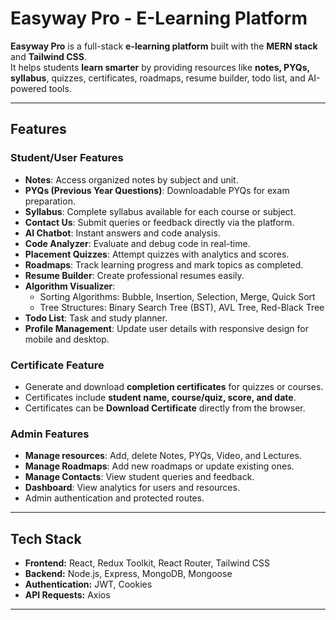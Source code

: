 #  Easyway Pro - E-Learning Platform

**Easyway Pro** is a full-stack **e-learning platform** built with the **MERN stack** and **Tailwind CSS**.  
It helps students **learn smarter** by providing resources like **notes, PYQs, syllabus**, quizzes, certificates, roadmaps, resume builder, todo list, and AI-powered tools.

---

##  Features

### Student/User Features
- **Notes**: Access organized notes by subject and unit.  
- **PYQs (Previous Year Questions)**: Downloadable PYQs for exam preparation.  
- **Syllabus**: Complete syllabus available for each course or subject.  
- **Contact Us**: Submit queries or feedback directly via the platform.  
- **AI Chatbot**: Instant answers and code analysis.  
- **Code Analyzer**: Evaluate and debug code in real-time.  
- **Placement Quizzes**: Attempt quizzes with analytics and scores.  
- **Roadmaps**: Track learning progress and mark topics as completed.  
- **Resume Builder**: Create professional resumes easily.  
- **Algorithm Visualizer**:  
  - Sorting Algorithms: Bubble, Insertion, Selection, Merge, Quick Sort  
  - Tree Structures: Binary Search Tree (BST), AVL Tree, Red-Black Tree  
- **Todo List**: Task and study planner.  
- **Profile Management**: Update user details with responsive design for mobile and desktop.  

### Certificate Feature
- Generate and download **completion certificates** for quizzes or courses.  
- Certificates include **student name, course/quiz, score, and date**.  
- Certificates can be **Download Certificate** directly from the browser.

### Admin Features
- **Manage resources**: Add, delete Notes, PYQs, Video, and Lectures.  
- **Manage Roadmaps**: Add new roadmaps or update existing ones.  
- **Manage Contacts**: View student queries and feedback.  
- **Dashboard**: View analytics for users and resources.  
- Admin authentication and protected routes.

---

## Tech Stack
- **Frontend:** React, Redux Toolkit, React Router, Tailwind CSS  
- **Backend:** Node.js, Express, MongoDB, Mongoose  
- **Authentication:** JWT, Cookies  
- **API Requests:** Axios  

---
